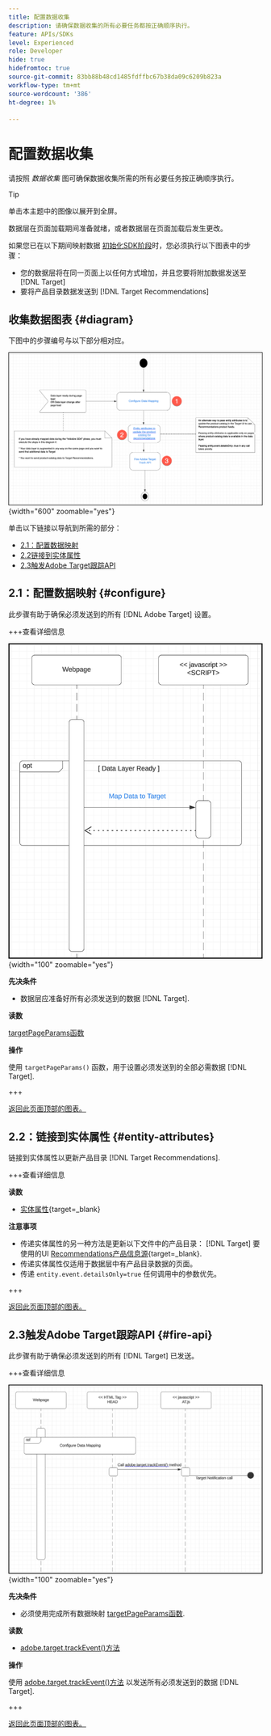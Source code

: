 ```yaml
---
title: 配置数据收集
description: 请确保数据收集的所有必要任务都按正确顺序执行。
feature: APIs/SDKs
level: Experienced
role: Developer
hide: true
hidefromtoc: true
source-git-commit: 83bb88b48cd1485fdffbc67b38da09c6209b823a
workflow-type: tm+mt
source-wordcount: '386'
ht-degree: 1%

---
```


# 配置数据收集

请按照 *数据收集* 图可确保数据收集所需的所有必要任务按正确顺序执行。

>[!TIP]
>
>单击本主题中的图像以展开到全屏。

数据层在页面加载期间准备就绪，或者数据层在页面加载后发生更改。

如果您已在以下期间映射数据 [初始化SDK阶段](/help/dev/patterns/initialize-sdk.md)时，您必须执行以下图表中的步骤：

* 您的数据层将在同一页面上以任何方式增加，并且您要将附加数据发送至 [!DNL Target]
* 要将产品目录数据发送到 [!DNL Target Recommendations]

## 收集数据图表 {#diagram}

下图中的步骤编号与以下部分相对应。

![数据收集图表](/help/dev/patterns/assets/data-collection-diagram.png){width="600" zoomable="yes"}

单击以下链接以导航到所需的部分：

* [2.1：配置数据映射](#configure)
* [2.2链接到实体属性](#entity-attributes)
* [2.3触发Adobe Target跟踪API](#fire-api)

## 2.1：配置数据映射 {#configure}

此步骤有助于确保必须发送到的所有 [!DNL Adobe Target] 设置。

+++查看详细信息

![配置数据映射图](/help/dev/patterns/assets/cofigure-data-mapping.png){width="100" zoomable="yes"}

**先决条件**

* 数据层应准备好所有必须发送到的数据 [!DNL Target].

**读数**

[targetPageParams函数](/help/dev/implement/client-side/atjs/atjs-functions/targetpageparams.md)

**操作**

使用 `targetPageParams()` 函数，用于设置必须发送到的全部必需数据 [!DNL Target].

+++

[返回此页面顶部的图表。](#diagram)

## 2.2：链接到实体属性 {#entity-attributes}

链接到实体属性以更新产品目录 [!DNL Target Recommendations].

+++查看详细信息

**读数**

* [实体属性](https://experienceleague.adobe.com/docs/target/using/recommendations/entities/entity-attributes.html){target=_blank}

**注意事项**

* 传递实体属性的另一种方法是更新以下文件中的产品目录： [!DNL Target] 要使用的UI [Recommendations产品信息源](https://experienceleague.adobe.com/docs/target/using/recommendations/entities/feeds.html){target=_blank}.
* 传递实体属性仅适用于数据层中有产品目录数据的页面。
* 传递 `entity.event.detailsOnly=true` 任何调用中的参数优先。

+++

[返回此页面顶部的图表。](#diagram)

## 2.3触发Adobe Target跟踪API {#fire-api}

此步骤有助于确保必须发送到的所有 [!DNL Target] 已发送。

+++查看详细信息

![Fire Adobe Target跟踪API图](/help/dev/patterns/assets/fire-track-api.png){width="100" zoomable="yes"}

**先决条件**

* 必须使用完成所有数据映射 [targetPageParams函数](/help/dev/implement/client-side/atjs/atjs-functions/targetpageparams.md).

**读数**

* [adobe.target.trackEvent()方法](/help/dev/implement/client-side/atjs/atjs-functions/adobe-target-trackevent.md)

**操作**

使用 [adobe.target.trackEvent()方法](/help/dev/implement/client-side/atjs/atjs-functions/adobe-target-trackevent.md) 以发送所有必须发送到的数据 [!DNL Target].

+++

[返回此页面顶部的图表。](#diagram)

